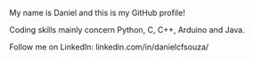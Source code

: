My name is Daniel and this is my GitHub profile!

Coding skills mainly concern Python, C, C++, Arduino and Java.

Follow me on LinkedIn: linkedin.com/in/danielcfsouza/
